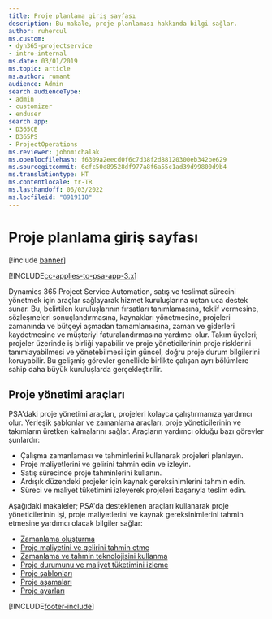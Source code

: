 ```yaml
---
title: Proje planlama giriş sayfası
description: Bu makale, proje planlaması hakkında bilgi sağlar.
author: ruhercul
ms.custom:
- dyn365-projectservice
- intro-internal
ms.date: 03/01/2019
ms.topic: article
ms.author: rumant
audience: Admin
search.audienceType:
- admin
- customizer
- enduser
search.app:
- D365CE
- D365PS
- ProjectOperations
ms.reviewer: johnmichalak
ms.openlocfilehash: f6309a2eecd0f6c7d38f2d88120300eb342be629
ms.sourcegitcommit: 6cfc50d89528df977a8f6a55c1ad39d99800d9b4
ms.translationtype: HT
ms.contentlocale: tr-TR
ms.lasthandoff: 06/03/2022
ms.locfileid: "8919118"
---
```

# <a name="project-planning-home-page"></a>Proje planlama giriş sayfası

[!include [banner](../includes/psa-now-project-operations.md)]

[!INCLUDE[cc-applies-to-psa-app-3.x](../includes/cc-applies-to-psa-app-3x.md)]

Dynamics 365 Project Service Automation, satış ve teslimat sürecini yönetmek için araçlar sağlayarak hizmet kuruluşlarına uçtan uca destek sunar. Bu, belirtilen kuruluşlarının fırsatları tanımlamasına, teklif vermesine, sözleşmeleri sonuçlandırmasına, kaynakları yönetmesine, projeleri zamanında ve bütçeyi aşmadan tamamlamasına, zaman ve giderleri kaydetmesine ve müşteriyi faturalandırmasına yardımcı olur. Takım üyeleri; projeler üzerinde iş birliği yapabilir ve proje yöneticilerinin proje risklerini tanımlayabilmesi ve yönetebilmesi için güncel, doğru proje durum bilgilerini koruyabilir. Bu gelişmiş görevler genellikle birlikte çalışan ayrı bölümlere sahip daha büyük kuruluşlarda gerçekleştirilir.

## <a name="project-management-tools"></a>Proje yönetimi araçları

PSA'daki proje yönetimi araçları, projeleri kolayca çalıştırmanıza yardımcı olur. Yerleşik şablonlar ve zamanlama araçları, proje yöneticilerinin ve takımların üretken kalmalarını sağlar. Araçların yardımcı olduğu bazı görevler şunlardır:

- Çalışma zamanlaması ve tahminlerini kullanarak projeleri planlayın.
- Proje maliyetlerini ve gelirini tahmin edin ve izleyin.
- Satış sürecinde proje tahminlerini kullanın.
- Ardışık düzendeki projeler için kaynak gereksinimlerini tahmin edin.
- Süreci ve maliyet tüketimini izleyerek projeleri başarıyla teslim edin.

Aşağıdaki makaleler; PSA'da desteklenen araçları kullanarak proje yöneticilerinin işi, proje maliyetlerini ve kaynak gereksinimlerini tahmin etmesine yardımcı olacak bilgiler sağlar:

- [Zamanlama oluşturma](project-creating.md)
- [Proje maliyetini ve gelirini tahmin etme](project-estimating.md)
- [Zamanlama ve tahmin teknolojisini kullanma](project-leveraging.md)
- [Proje durumunu ve maliyet tüketimini izleme](project-tracking.md)
- [Proje şablonları](project-templates.md)
- [Proje aşamaları](project-stages.md)
- [Proje ayarları](project-settings.md)


[!INCLUDE[footer-include](../includes/footer-banner.md)]
